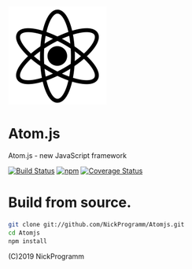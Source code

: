 ![Atom](icon.png)
# Atom.js
Atom.js - new JavaScript framework

[![Build Status](https://travis-ci.com/NickProgramm/Atomjs.svg?branch=master)](https://travis-ci.com/NickProgramm/Atomjs)
[![npm](https://nickprogramm.github.io/Atom-router.svg)](https://www.npmjs.com/package/@nickprogramm/atomjs)
[![Coverage Status](https://coveralls.io/repos/github/NickProgramm/Atomjs/badge.svg?branch=master)](https://coveralls.io/github/NickProgramm/Atomjs?branch=master)
# Build from source.
```bash
git clone git://github.com/NickProgramm/Atomjs.git
cd Atomjs
npm install
```
(C)2019 NickProgramm
